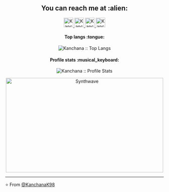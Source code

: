 <h2 align="center">You can reach me at :alien:</h2>

<p align="center">
  
  <a href="https://www.linkedin.com/in/kanchana-kariyawasam-b069b21aa">
    <img src="https://www.vectorlogo.zone/logos/linkedin/linkedin-icon.svg" alt="Kanchana Kariyawasam's LinkedIn Profile" height="30" width="30">
  </a>

  <a href="https://stackoverflow.com/users/14951084/kanchana-kariyawasam?tab=profile">
    <img src="https://www.vectorlogo.zone/logos/stackoverflow/stackoverflow-icon.svg" alt="Kanchana Kariyawasam's Stack Overflow Profile" height="30" width="30">
  </a>

  <a href="https://www.facebook.com/kanchana.kariyawasam.9/">
    <img src="https://i1.wp.com/www.ccf.org.ph/wp-content/uploads/2020/06/fb-logo.png?fit=259%2C194&ssl=1" alt="Kanchana Kariyawasam's Facebook Profile" height="30" width="30">
  </a>


  <a href="https://medium.com/@kanchanakariyawasam98">
    <img src="https://www.vectorlogo.zone/logos/medium/medium-tile.svg" alt="Kanchana Kariyawasam's Medium Profile" height="30" width="30">
  </a>
  
 
</p>

<h4 align="center">Top langs :tongue:</h4>

<p align="center"><img src="https://github-readme-stats.vercel.app/api/top-langs/?username=KanchanaK98&langs_count=10&theme=tokyonight&layout=compact" alt="Kanchana :: Top Langs" /></p>


<h4 align="center">Profile stats :musical_keyboard:</h4>

<p align="center"><img src="https://github-readme-stats.vercel.app/api?username=KanchanaK98&show_icons=true&theme=synthwave&count_private=true" alt="Kanchana :: Profile Stats" /></p>

<p align="center"><img src="https://thumbs.gfycat.com/GoodnaturedFondGaur-size_restricted.gif" alt="Synthwave" height="300" width="500"></p>


---

⭐️ From [@KanchanaK98](https://github.com/KanchanaK98)
